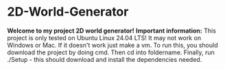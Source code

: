 # 2D-World-Generator

__Welcome to my project 2D world generator!__
__Important information:__
This project is only tested on Ubuntu Linux 24.04 LTS! It may not work 
on Windows or Mac. If it doesn't work just make a vm.
To run this, you should download the project by doing cmd. Then cd into foldername.
Finally, run ./Setup - this should download and install the dependencies needed.

